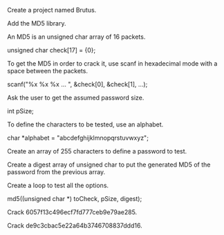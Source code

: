 Create a project named Brutus.

Add the MD5 library.

An MD5 is an unsigned char array of 16 packets.

unsigned char check[17] = {0};

To get the MD5 in order to crack it, use scanf in hexadecimal mode with a space between the packets.

scanf("%x %x %x ... ", &check[0], &check[1], ...);

Ask the user to get the assumed password size.

int pSize;

To define the characters to be tested, use an alphabet.

char *alphabet = "abcdefghijklmnopqrstuvwxyz";

Create an array of 255 characters to define a password to test.

Create a digest array of unsigned char to put the generated MD5 of the password from the previous array.

Create a loop to test all the options.

md5((unsigned char *) toCheck, pSize, digest);

Crack 6057f13c496ecf7fd777ceb9e79ae285.

Crack de9c3cbac5e22a64b3746708837ddd16.
